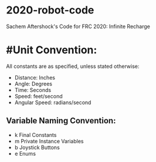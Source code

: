 # 2020-robot-code
Sachem Aftershock's Code for FRC 2020: Infinite Recharge

# #Unit Convention:
All constants are as specified, unless stated otherwise:
 - Distance: Inches
 - Angle: Degrees
 - Time: Seconds
 - Speed: feet/second
 - Angular Speed: radians/second

## Variable Naming Convention:
 - k Final Constants
 - m Private Instance Variables
 - b Joystick Buttons
 - e Enums


